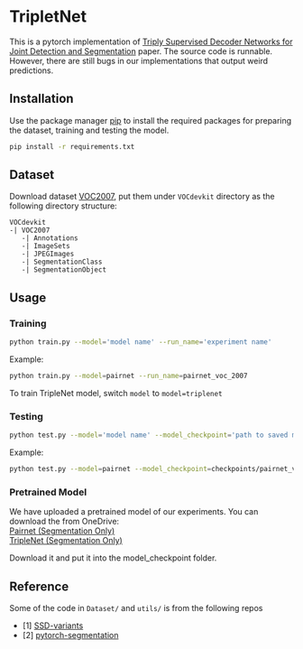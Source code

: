 # TripletNet
This is a pytorch implementation of [Triply Supervised Decoder Networks for Joint Detection and Segmentation](https://arxiv.org/abs/1809.09299) paper. The source code is runnable. However, there are still bugs in our implementations that output weird predictions.

## Installation

Use the package manager [pip](https://pip.pypa.io/en/stable/) to install the required packages for preparing the dataset, training and testing the model.

```bash
pip install -r requirements.txt
```

## Dataset
Download dataset [VOC2007](http://host.robots.ox.ac.uk/pascal/VOC/voc2007/), put them under `VOCdevkit` directory as the following directory structure:
```
VOCdevkit
-| VOC2007
   -| Annotations
   -| ImageSets
   -| JPEGImages
   -| SegmentationClass
   -| SegmentationObject
```

## Usage
### Training

```bash
python train.py --model='model name' --run_name='experiment name'
```

Example:
```bash
python train.py --model=pairnet --run_name=pairnet_voc_2007
```
To train TripleNet model, switch `model` to `model=triplenet`

### Testing
```bash
python test.py --model='model name' --model_checkpoint='path to saved model checkpoint'
```

Example:
```bash
python test.py --model=pairnet --model_checkpoint=checkpoints/pairnet_voc_2007/epoch=99-step=36083.ckpt
```

### Pretrained Model
We have uploaded a pretrained model of our experiments. You can download the from OneDrive:
<br/>[Pairnet (Segmentation Only)](https://entuedu-my.sharepoint.com/personal/ductuan001_e_ntu_edu_sg/_layouts/15/onedrive.aspx?ga=1&id=%2Fpersonal%2Fductuan001%5Fe%5Fntu%5Fedu%5Fsg%2FDocuments%2FDL%5FProj%2Fcheckpoints%2Fpairnet%5Fseg%5Fonly2007)
<br/>[TripleNet (Segmentation Only)](https://entuedu-my.sharepoint.com/personal/ductuan001_e_ntu_edu_sg/_layouts/15/onedrive.aspx?ga=1&id=%2Fpersonal%2Fductuan001%5Fe%5Fntu%5Fedu%5Fsg%2FDocuments%2FDL%5FProj%2Fcheckpoints%2Ftriple%5Fseg%5Fonly2007)

Download it and put it into the model_checkpoint folder.

## Reference
Some of the code in `Dataset/` and `utils/` is from the following repos
- [1] [SSD-variants](https://github.com/uoip/SSD-variants)
- [2] [pytorch-segmentation](https://github.com/yassouali/pytorch-segmentation)
